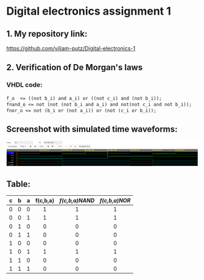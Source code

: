 # Digital electronics assignment 1

## 1. My repository link:
https://github.com/viliam-putz/Digital-electronics-1

## 2. Verification of De Morgan's laws
### VHDL code:
```
f_o  <= ((not b_i) and a_i) or ((not c_i) and (not b_i));
fnand_o <= not (not (not b_i and a_i) and not(not c_i and not b_i));
fnor_o <= not (b_i or (not a_i)) or (not (c_i or b_i));
```
## Screenshot with simulated time waveforms:
![](https://github.com/viliam-putz/Digital-electronics-1/blob/main/de1%20uloha1-1.png)

## Table:

| **c** | **b** |**a** | **f(c,b,a)** | ***f(c,b,a)NAND*** | ***f(c,b,a)NOR*** |
| :-: | :-: | :-: | :-: | :-: | :-: |
|0|0|0|1|1|1|
|0|0|1|1|1|1|
|0|1|0|0|0|0|
|0|1|1|0|0|0|
|1|0|0|0|0|0|
|1|0|1|1|1|1|
|1|1|0|0|0|0|
|1|1|1|0|0|0|
